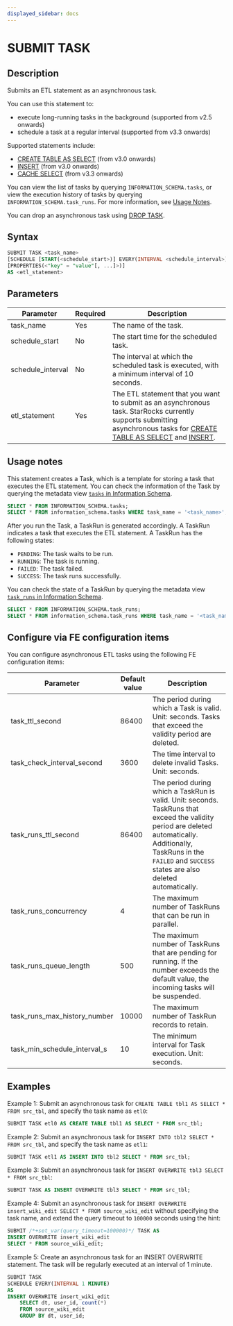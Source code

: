 ```yaml
---
displayed_sidebar: docs
---
```


# SUBMIT TASK

## Description

Submits an ETL statement as an asynchronous task.

You can use this statement to:

- execute long-running tasks in the background (supported from v2.5 onwards)
- schedule a task at a regular interval (supported from v3.3 onwards)

Supported statements include:

- [CREATE TABLE AS SELECT](../../table_bucket_part_index/CREATE_TABLE_AS_SELECT.md) (from v3.0 onwards)
- [INSERT](../INSERT.md) (from v3.0 onwards)
- [CACHE SELECT](../../../../data_source/data_cache_warmup.md) (from v3.3 onwards)

You can view the list of tasks by querying `INFORMATION_SCHEMA.tasks`, or view the execution history of tasks by querying `INFORMATION_SCHEMA.task_runs`. For more information, see [Usage Notes](#usage-notes).

You can drop an asynchronous task using [DROP TASK](DROP_TASK.md).

## Syntax

```SQL
SUBMIT TASK <task_name> 
[SCHEDULE [START(<schedule_start>)] EVERY(INTERVAL <schedule_interval>) ]
[PROPERTIES(<"key" = "value"[, ...]>)]
AS <etl_statement>
```

## Parameters

| **Parameter**      | **Required** | **Description**                                                                                     |
| -------------      | ------------ | ---------------------------------------------------------------------------------------------------- |
| task_name          | Yes     | The name of the task.                                                                               |
| schedule_start     | No      | The start time for the scheduled task.                                                                 |
| schedule_interval  | No      | The interval at which the scheduled task is executed, with a minimum interval of 10 seconds.          |
| etl_statement      | Yes     | The ETL statement that you want to submit as an asynchronous task. StarRocks currently supports submitting asynchronous tasks for [CREATE TABLE AS SELECT](../../table_bucket_part_index/CREATE_TABLE_AS_SELECT.md) and [INSERT](../../loading_unloading/INSERT.md). |

## Usage notes

This statement creates a Task, which is a template for storing a task that executes the ETL statement. You can check the information of the Task by querying the metadata view [`tasks` in Information Schema](../../../../reference/information_schema/tasks.md).

```SQL
SELECT * FROM INFORMATION_SCHEMA.tasks;
SELECT * FROM information_schema.tasks WHERE task_name = '<task_name>';
```

After you run the Task, a TaskRun is generated accordingly. A TaskRun indicates a task that executes the ETL statement. A TaskRun has the following states:

- `PENDING`: The task waits to be run.
- `RUNNING`: The task is running.
- `FAILED`: The task failed.
- `SUCCESS`: The task runs successfully.

You can check the state of a TaskRun by querying the metadata view [`task_runs` in Information Schema](../../../../reference/information_schema/task_runs.md).

```SQL
SELECT * FROM INFORMATION_SCHEMA.task_runs;
SELECT * FROM information_schema.task_runs WHERE task_name = '<task_name>';
```

## Configure via FE configuration items

You can configure asynchronous ETL tasks using the following FE configuration items:

| **Parameter**                | **Default value** | **Description**                                              |
| ---------------------------- | ----------------- | ------------------------------------------------------------ |
| task_ttl_second              | 86400             | The period during which a Task is valid. Unit: seconds. Tasks that exceed the validity period are deleted. |
| task_check_interval_second   | 3600              | The time interval to delete invalid Tasks. Unit: seconds.    |
| task_runs_ttl_second         | 86400             | The period during which a TaskRun is valid. Unit: seconds. TaskRuns that exceed the validity period are deleted automatically. Additionally, TaskRuns in the `FAILED` and `SUCCESS` states are also deleted automatically. |
| task_runs_concurrency        | 4                 | The maximum number of TaskRuns that can be run in parallel.  |
| task_runs_queue_length       | 500               | The maximum number of TaskRuns that are pending for running. If the number exceeds the default value, the incoming tasks will be suspended. |
| task_runs_max_history_number | 10000             | The maximum number of TaskRun records to retain. |
| task_min_schedule_interval_s | 10                | The minimum interval for Task execution. Unit: seconds. |

## Examples

Example 1: Submit an asynchronous task for `CREATE TABLE tbl1 AS SELECT * FROM src_tbl`, and specify the task name as `etl0`:

```SQL
SUBMIT TASK etl0 AS CREATE TABLE tbl1 AS SELECT * FROM src_tbl;
```

Example 2: Submit an asynchronous task for `INSERT INTO tbl2 SELECT * FROM src_tbl`, and specify the task name as `etl1`:

```SQL
SUBMIT TASK etl1 AS INSERT INTO tbl2 SELECT * FROM src_tbl;
```

Example 3: Submit an asynchronous task for `INSERT OVERWRITE tbl3 SELECT * FROM src_tbl`:

```SQL
SUBMIT TASK AS INSERT OVERWRITE tbl3 SELECT * FROM src_tbl;
```

Example 4: Submit an asynchronous task for `INSERT OVERWRITE insert_wiki_edit SELECT * FROM source_wiki_edit` without specifying the task name, and extend the query timeout to `100000` seconds using the hint:

```SQL
SUBMIT /*+set_var(query_timeout=100000)*/ TASK AS
INSERT OVERWRITE insert_wiki_edit
SELECT * FROM source_wiki_edit;
```

Example 5: Create an asynchronous task for an INSERT OVERWRITE statement. The task will be regularly executed at an interval of 1 minute.

```SQL
SUBMIT TASK
SCHEDULE EVERY(INTERVAL 1 MINUTE)
AS
INSERT OVERWRITE insert_wiki_edit
    SELECT dt, user_id, count(*) 
    FROM source_wiki_edit 
    GROUP BY dt, user_id;
```
